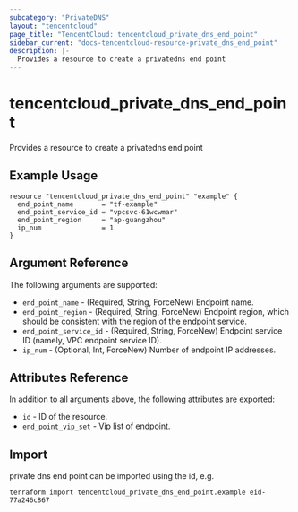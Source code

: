 ```yaml
---
subcategory: "PrivateDNS"
layout: "tencentcloud"
page_title: "TencentCloud: tencentcloud_private_dns_end_point"
sidebar_current: "docs-tencentcloud-resource-private_dns_end_point"
description: |-
  Provides a resource to create a privatedns end point
---
```


# tencentcloud_private_dns_end_point

Provides a resource to create a privatedns end point

## Example Usage

```hcl
resource "tencentcloud_private_dns_end_point" "example" {
  end_point_name       = "tf-example"
  end_point_service_id = "vpcsvc-61wcwmar"
  end_point_region     = "ap-guangzhou"
  ip_num               = 1
}
```

## Argument Reference

The following arguments are supported:

* `end_point_name` - (Required, String, ForceNew) Endpoint name.
* `end_point_region` - (Required, String, ForceNew) Endpoint region, which should be consistent with the region of the endpoint service.
* `end_point_service_id` - (Required, String, ForceNew) Endpoint service ID (namely, VPC endpoint service ID).
* `ip_num` - (Optional, Int, ForceNew) Number of endpoint IP addresses.

## Attributes Reference

In addition to all arguments above, the following attributes are exported:

* `id` - ID of the resource.
* `end_point_vip_set` - Vip list of endpoint.


## Import

private dns end point can be imported using the id, e.g.

```
terraform import tencentcloud_private_dns_end_point.example eid-77a246c867
```

